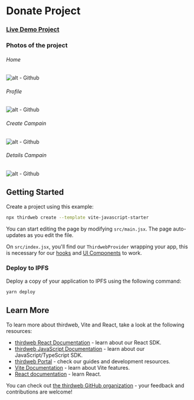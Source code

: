 # Donate Project

### [Live Demo Project](https://old-bird-7965.on.fleek.co/)

### Photos of the project
###### Home
![alt - Github](https://s8.uupload.ir/files/vite-javascript-starter_-_google_chrome_5_5_2023_7_54_13_pm_23u.png)
###### Profile
![alt - Github](https://s8.uupload.ir/files/vite-javascript-starter_-_google_chrome_5_5_2023_7_54_27_pm_kyxp.png)
###### Create Campain
![alt - Github](https://s8.uupload.ir/files/vite-javascript-starter_-_google_chrome_5_5_2023_7_54_53_pm_rgee.png)
###### Details Campain 
![alt - Github](https://s8.uupload.ir/files/vite-javascript-starter_-_google_chrome_5_5_2023_7_55_11_pm_2qc.png)

## Getting Started

Create a project using this example:

```bash
npx thirdweb create --template vite-javascript-starter
```

You can start editing the page by modifying `src/main.jsx`. The page auto-updates as you edit the file.

On `src/index.jsx`, you'll find our `ThirdwebProvider` wrapping your app,
this is necessary for our [hooks](https://portal.thirdweb.com/react) and
[UI Components](https://portal.thirdweb.com/ui-components) to work.

### Deploy to IPFS

Deploy a copy of your application to IPFS using the following command:

```bash
yarn deploy
```

## Learn More

To learn more about thirdweb, Vite and React, take a look at the following resources:

- [thirdweb React Documentation](https://docs.thirdweb.com/react) - learn about our React SDK.
- [thirdweb JavaScript Documentation](https://docs.thirdweb.com/react) - learn about our JavaScript/TypeScript SDK.
- [thirdweb Portal](https://docs.thirdweb.com/react) - check our guides and development resources.
- [Vite Documentation](https://vitejs.dev/guide/) - learn about Vite features.
- [React documentation](https://reactjs.org/) - learn React.

You can check out [the thirdweb GitHub organization](https://github.com/gnmjafari) - your feedback and contributions are welcome!
